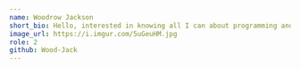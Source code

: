 ```yaml
---
name: Woodrow Jackson
short_bio: Hello, interested in knowing all I can about programming and computer science.
image_url: https://i.imgur.com/5uGeuHM.jpg
role: 2
github: Wood-Jack
---
```

